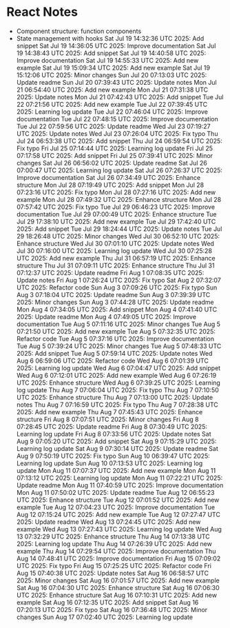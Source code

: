 # React Notes
- Component structure: function components
- State management with hooks
Sat Jul 19 14:32:36 UTC 2025: Add snippet
Sat Jul 19 14:36:05 UTC 2025: Improve documentation
Sat Jul 19 14:38:43 UTC 2025: Add snippet
Sat Jul 19 14:40:58 UTC 2025: Improve documentation
Sat Jul 19 14:55:33 UTC 2025: Add new example
Sat Jul 19 15:09:34 UTC 2025: Add new example
Sat Jul 19 15:12:06 UTC 2025: Minor changes
Sun Jul 20 07:13:03 UTC 2025: Update readme
Sun Jul 20 07:39:43 UTC 2025: Update notes
Mon Jul 21 06:54:40 UTC 2025: Add new example
Mon Jul 21 07:31:38 UTC 2025: Update notes
Mon Jul 21 07:42:43 UTC 2025: Add snippet
Tue Jul 22 07:21:56 UTC 2025: Add new example
Tue Jul 22 07:39:45 UTC 2025: Learning log update
Tue Jul 22 07:46:04 UTC 2025: Improve documentation
Tue Jul 22 07:48:15 UTC 2025: Improve documentation
Tue Jul 22 07:59:56 UTC 2025: Update readme
Wed Jul 23 07:19:27 UTC 2025: Update notes
Wed Jul 23 07:26:04 UTC 2025: Fix typo
Thu Jul 24 06:53:38 UTC 2025: Add snippet
Thu Jul 24 06:59:54 UTC 2025: Fix typo
Fri Jul 25 07:14:44 UTC 2025: Learning log update
Fri Jul 25 07:17:58 UTC 2025: Add snippet
Fri Jul 25 07:39:41 UTC 2025: Minor changes
Sat Jul 26 06:56:02 UTC 2025: Update readme
Sat Jul 26 07:00:47 UTC 2025: Learning log update
Sat Jul 26 07:26:37 UTC 2025: Improve documentation
Sat Jul 26 07:34:49 UTC 2025: Enhance structure
Mon Jul 28 07:19:49 UTC 2025: Add snippet
Mon Jul 28 07:23:16 UTC 2025: Fix typo
Mon Jul 28 07:27:16 UTC 2025: Add new example
Mon Jul 28 07:49:32 UTC 2025: Enhance structure
Mon Jul 28 07:57:42 UTC 2025: Fix typo
Tue Jul 29 06:46:23 UTC 2025: Improve documentation
Tue Jul 29 07:00:49 UTC 2025: Enhance structure
Tue Jul 29 17:38:10 UTC 2025: Add new example
Tue Jul 29 17:42:40 UTC 2025: Add snippet
Tue Jul 29 18:24:44 UTC 2025: Update notes
Tue Jul 29 18:26:48 UTC 2025: Minor changes
Wed Jul 30 06:52:10 UTC 2025: Enhance structure
Wed Jul 30 07:01:10 UTC 2025: Update notes
Wed Jul 30 07:16:00 UTC 2025: Learning log update
Wed Jul 30 07:25:28 UTC 2025: Add new example
Thu Jul 31 06:57:19 UTC 2025: Enhance structure
Thu Jul 31 07:09:11 UTC 2025: Enhance structure
Thu Jul 31 07:12:37 UTC 2025: Update readme
Fri Aug  1 07:08:35 UTC 2025: Update notes
Fri Aug  1 07:26:24 UTC 2025: Fix typo
Sat Aug  2 07:32:07 UTC 2025: Refactor code
Sun Aug  3 07:09:26 UTC 2025: Fix typo
Sun Aug  3 07:18:04 UTC 2025: Update readme
Sun Aug  3 07:39:39 UTC 2025: Minor changes
Sun Aug  3 07:44:28 UTC 2025: Update readme
Mon Aug  4 07:34:05 UTC 2025: Add snippet
Mon Aug  4 07:41:40 UTC 2025: Update readme
Mon Aug  4 07:49:05 UTC 2025: Improve documentation
Tue Aug  5 07:11:16 UTC 2025: Minor changes
Tue Aug  5 07:21:50 UTC 2025: Add new example
Tue Aug  5 07:32:35 UTC 2025: Refactor code
Tue Aug  5 07:37:16 UTC 2025: Improve documentation
Tue Aug  5 07:39:24 UTC 2025: Minor changes
Tue Aug  5 07:48:33 UTC 2025: Add snippet
Tue Aug  5 07:59:14 UTC 2025: Update notes
Wed Aug  6 06:59:06 UTC 2025: Refactor code
Wed Aug  6 07:01:39 UTC 2025: Learning log update
Wed Aug  6 07:04:47 UTC 2025: Add snippet
Wed Aug  6 07:12:01 UTC 2025: Add new example
Wed Aug  6 07:26:19 UTC 2025: Enhance structure
Wed Aug  6 07:39:25 UTC 2025: Learning log update
Thu Aug  7 07:06:04 UTC 2025: Fix typo
Thu Aug  7 07:10:50 UTC 2025: Enhance structure
Thu Aug  7 07:13:00 UTC 2025: Update notes
Thu Aug  7 07:16:59 UTC 2025: Fix typo
Thu Aug  7 07:28:38 UTC 2025: Add new example
Thu Aug  7 07:45:43 UTC 2025: Enhance structure
Fri Aug  8 07:07:51 UTC 2025: Minor changes
Fri Aug  8 07:28:45 UTC 2025: Update readme
Fri Aug  8 07:30:49 UTC 2025: Learning log update
Fri Aug  8 07:33:56 UTC 2025: Update notes
Sat Aug  9 07:05:20 UTC 2025: Add snippet
Sat Aug  9 07:15:29 UTC 2025: Learning log update
Sat Aug  9 07:30:14 UTC 2025: Update readme
Sat Aug  9 07:50:19 UTC 2025: Fix typo
Sun Aug 10 06:39:47 UTC 2025: Learning log update
Sun Aug 10 07:13:53 UTC 2025: Learning log update
Mon Aug 11 07:07:37 UTC 2025: Add new example
Mon Aug 11 07:13:12 UTC 2025: Learning log update
Mon Aug 11 07:22:21 UTC 2025: Update readme
Mon Aug 11 07:40:59 UTC 2025: Improve documentation
Mon Aug 11 07:50:02 UTC 2025: Update readme
Tue Aug 12 06:55:23 UTC 2025: Enhance structure
Tue Aug 12 07:01:52 UTC 2025: Add new example
Tue Aug 12 07:04:23 UTC 2025: Improve documentation
Tue Aug 12 07:15:24 UTC 2025: Add new example
Tue Aug 12 07:27:47 UTC 2025: Update readme
Wed Aug 13 07:24:45 UTC 2025: Add new example
Wed Aug 13 07:27:43 UTC 2025: Learning log update
Wed Aug 13 07:32:29 UTC 2025: Enhance structure
Thu Aug 14 07:13:38 UTC 2025: Learning log update
Thu Aug 14 07:26:39 UTC 2025: Add new example
Thu Aug 14 07:29:54 UTC 2025: Improve documentation
Thu Aug 14 07:48:41 UTC 2025: Improve documentation
Fri Aug 15 07:09:02 UTC 2025: Fix typo
Fri Aug 15 07:25:25 UTC 2025: Refactor code
Fri Aug 15 07:40:38 UTC 2025: Update notes
Sat Aug 16 06:58:57 UTC 2025: Minor changes
Sat Aug 16 07:01:57 UTC 2025: Add new example
Sat Aug 16 07:04:30 UTC 2025: Enhance structure
Sat Aug 16 07:06:30 UTC 2025: Enhance structure
Sat Aug 16 07:10:31 UTC 2025: Add new example
Sat Aug 16 07:12:35 UTC 2025: Add snippet
Sat Aug 16 07:20:13 UTC 2025: Fix typo
Sat Aug 16 07:36:48 UTC 2025: Minor changes
Sun Aug 17 07:02:40 UTC 2025: Learning log update
